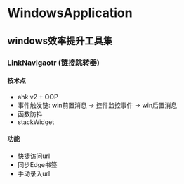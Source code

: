 # WindowsApplication
## windows效率提升工具集

### LinkNavigaotr (链接跳转器)
#### 技术点
- ahk v2 + OOP
- 事件触发链: win前置消息 -> 控件监控事件 -> win后置消息
- 函数防抖
- stackWidget
#### 功能
- 快捷访问url
- 同步Edge书签
- 手动录入url

